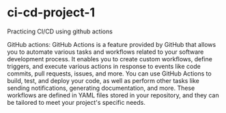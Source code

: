 # ci-cd-project-1
Practicing CI/CD using github actions

GitHub actions:  GitHub Actions is a feature provided by GitHub that allows you to automate various tasks and workflows related to your software development process. It enables you to create custom workflows, define triggers, and execute various actions in response to events like code commits, pull requests, issues, and more. You can use GitHub Actions to build, test, and deploy your code, as well as perform other tasks like sending notifications, generating documentation, and more. These workflows are defined in YAML files stored in your repository, and they can be tailored to meet your project's specific needs.
